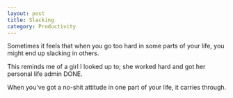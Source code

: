 ```yaml
---
layout: post
title: Slacking
category: Productivity
---
```


Sometimes it feels that when you go too hard in some parts of your life, you might end up slacking in others.

This reminds me of a girl I looked up to; she worked hard and got her personal life admin DONE.

When you've got a no-shit attitude in one part of your life, it carries through.
